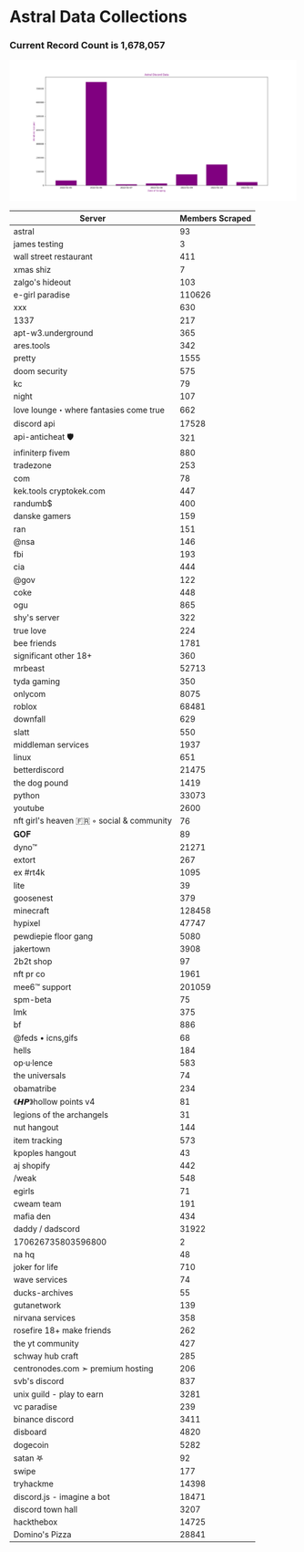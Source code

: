 # Astral Data Collections
### Current Record Count is 1,678,057
<img src="https://github.com/AstralOfficial/AstralDataCollections/blob/main/scrape_1.png?raw=true">

| Server  | Members Scraped |
| ------------- | ------------- |
| astral  | 93  |
| james testing  | 3  |
| wall street restaurant  | 411  |
| xmas shiz  | 7  |
| zalgo's hideout  | 103  |
| e-girl paradise | 110626  |
| xxx  | 630  |
| 1337  | 217  |
| apt-w3.underground  | 365  |
| ares.tools  | 342  |
| pretty  | 1555  |
| doom security  | 575  |
| kc  | 79  |
| night  | 107  |
| love lounge・where fantasies come true  | 662  |
| discord api  | 17528  |
| api-anticheat 🛡  | 321  |
| infiniterp   fivem  | 880  |
| tradezone  | 253  |
| com  | 78  |
| kek.tools   cryptokek.com  | 447  |
| randumb$  | 400  |
| danske gamers  | 159  |
| ran  | 151  |
| @nsa  | 146  |
| fbi  | 193  |
| cia  | 444  |
| @gov  | 122  |
| coke  | 448  |
| ogu  | 865  |
| shy's server  | 322  |
| true love  | 224  |
| bee friends  | 1781  |
| significant other   18+  | 360  |
| mrbeast  | 52713  |
| tyda gaming  | 350  |
| onlycom  | 8075  |
| roblox  | 68481  |
| downfall  | 629  |
| slatt  | 550  |
| middleman services  | 1937  |
| linux  | 651  |
| betterdiscord  | 21475  |
| the dog pound  | 1419  |
| python  | 33073  |
| youtube  | 2600  |
| nft girl's heaven   🇫🇷 ◦ social & community  | 76  |
| 𝐆𝐎𝐅  | 89  |
| dyno™  | 21271  |
| extort  | 267  |
| ex   #rt4k  | 1095  |
| lite  | 39  |
| goosenest  | 379  |
| minecraft  | 128458  |
| hypixel  | 47747  |
| pewdiepie   floor gang  | 5080  |
| jakertown  | 3908  |
| 2b2t shop  | 97  |
| nft pr co  | 1961  |
| mee6™ support  | 201059  |
| spm-beta  | 75  |
| lmk  | 375  |
| bf  | 886  |
| @feds • icns,gifs  | 68  |
| hells  | 184  |
| op·u·lence  | 583  |
| the universals  | 74  |
| obamatribe  | 234  |
| 《𝙃𝙋》hollow points v4  | 81  |
| legions of the archangels  | 31  |
| nut hangout  | 144  |
| item tracking  | 573  |
| kpoples hangout  | 43  |
| aj shopify  | 442  |
| /weak  | 548  |
| egirls  | 71  |
| cweam team  | 191  |
| mafia den  | 434  |
| daddy / dadscord  | 31922  |
| 170626735803596800  | 2  |
| na hq  | 48  |
| joker for life  | 710  |
| wave services  | 74  |
| ducks-archives  | 55  |
| gutanetwork  | 139  |
| nirvana services  | 358  |
| rosefire 18+   make friends  | 262  |
| the yt community  | 427  |
| schway hub craft  | 285  |
| centronodes.com ➣ premium hosting  | 206  |
| svb's discord  | 837  |
| unix guild - play to earn  | 3281  |
| vc paradise  | 239  |
| binance discord  | 3411  |
| disboard  | 4820  |
| dogecoin  | 5282  |
| satan 𖤐  | 92  |
| swipe  | 177  |
| tryhackme  | 14398  |
| discord.js - imagine a bot  | 18471  |
| discord town hall  | 3207  |
| hackthebox  | 14725  |
| Domino's Pizza  | 28841  |
